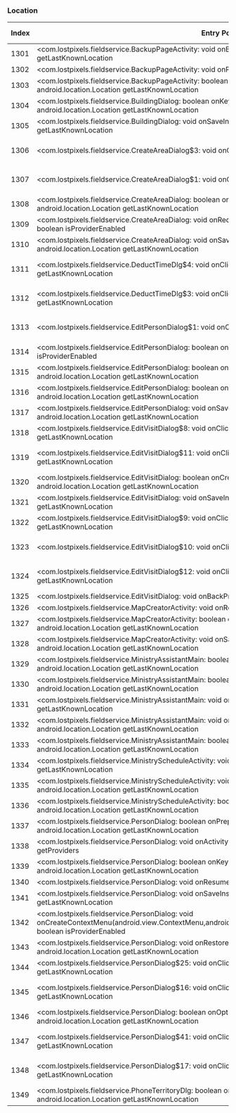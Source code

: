 ### Location
| Index | Entry Point & APIs | Screen shot | Resource id | Label |
| ------------- | ------------- | ------------- |-------------|-------------|
| 1301 | <com.lostpixels.fieldservice.BackupPageActivity: void onBackPressed()>; android.location.Location getLastKnownLocation | ![](D:\COSMOS\output\py\Play_win8\Productivity\com.lostpixels.fieldservice\com.lostpixels.fieldservice.BackupPageActivity.png) |  | |
| 1302 | <com.lostpixels.fieldservice.BackupPageActivity: void onPause()>; android.location.Location getLastKnownLocation | ![](D:\COSMOS\output\py\Play_win8\Productivity\com.lostpixels.fieldservice\com.lostpixels.fieldservice.BackupPageActivity.png) |  | |
| 1303 | <com.lostpixels.fieldservice.BackupPageActivity: boolean onPrepareOptionsMenu(android.view.Menu)>; android.location.Location getLastKnownLocation | ![](D:\COSMOS\output\py\Play_win8\Productivity\com.lostpixels.fieldservice\com.lostpixels.fieldservice.BackupPageActivity.png) |  | |
| 1304 | <com.lostpixels.fieldservice.BuildingDialog: boolean onKeyDown(int,android.view.KeyEvent)>; android.location.Location getLastKnownLocation | ![](D:\COSMOS\output\py\Play_win8\Productivity\com.lostpixels.fieldservice\com.lostpixels.fieldservice.BuildingDialog.png) |  | |
| 1305 | <com.lostpixels.fieldservice.BuildingDialog: void onSaveInstanceState(android.os.Bundle)>; android.location.Location getLastKnownLocation | ![](D:\COSMOS\output\py\Play_win8\Productivity\com.lostpixels.fieldservice\com.lostpixels.fieldservice.BuildingDialog.png) |  | |
| 1306 | <com.lostpixels.fieldservice.CreateAreaDialog$3: void onClick(android.view.View)>; boolean isProviderEnabled | ![](D:\COSMOS\output\py\Play_win8\Productivity\com.lostpixels.fieldservice\com.lostpixels.fieldservice.CreateAreaDialog.png) | {'2131361923': <sensitive_component.SensitiveComponent.SensitiveView object at 0x0000026CFFE79748>} | |
| 1307 | <com.lostpixels.fieldservice.CreateAreaDialog$1: void onClick(android.view.View)>; boolean isProviderEnabled | ![](D:\COSMOS\output\py\Play_win8\Productivity\com.lostpixels.fieldservice\com.lostpixels.fieldservice.CreateAreaDialog.png) | {'2131362191': <sensitive_component.SensitiveComponent.SensitiveView object at 0x0000026CFFAFA7F0>} | |
| 1308 | <com.lostpixels.fieldservice.CreateAreaDialog: boolean onKeyDown(int,android.view.KeyEvent)>; android.location.Location getLastKnownLocation | ![](D:\COSMOS\output\py\Play_win8\Productivity\com.lostpixels.fieldservice\com.lostpixels.fieldservice.CreateAreaDialog.png) |  | |
| 1309 | <com.lostpixels.fieldservice.CreateAreaDialog: void onRequestPermissionsResult(int,java.lang.String[],int[])>; boolean isProviderEnabled | ![](D:\COSMOS\output\py\Play_win8\Productivity\com.lostpixels.fieldservice\com.lostpixels.fieldservice.CreateAreaDialog.png) |  | |
| 1310 | <com.lostpixels.fieldservice.CreateAreaDialog: void onSaveInstanceState(android.os.Bundle)>; android.location.Location getLastKnownLocation | ![](D:\COSMOS\output\py\Play_win8\Productivity\com.lostpixels.fieldservice\com.lostpixels.fieldservice.CreateAreaDialog.png) |  | |
| 1311 | <com.lostpixels.fieldservice.DeductTimeDlg$4: void onClick(android.view.View)>; android.location.Location getLastKnownLocation | ![](D:\COSMOS\output\py\Play_win8\Productivity\com.lostpixels.fieldservice\com.lostpixels.fieldservice.DeductTimeDlg.png) | {'2131362210': <sensitive_component.SensitiveComponent.SensitiveView object at 0x0000026CFFB88E48>} | |
| 1312 | <com.lostpixels.fieldservice.DeductTimeDlg$3: void onClick(android.view.View)>; android.location.Location getLastKnownLocation | ![](D:\COSMOS\output\py\Play_win8\Productivity\com.lostpixels.fieldservice\com.lostpixels.fieldservice.DeductTimeDlg.png) | {'2131362204': <sensitive_component.SensitiveComponent.SensitiveView object at 0x0000026CFFB88978>} | |
| 1313 | <com.lostpixels.fieldservice.EditPersonDialog$1: void onClick(android.view.View)>; boolean isProviderEnabled | ![](D:\COSMOS\output\py\Play_win8\Productivity\com.lostpixels.fieldservice\com.lostpixels.fieldservice.EditPersonDialog.png) | {'2131362261': <sensitive_component.SensitiveComponent.SensitiveView object at 0x0000026CFFAE3F60>} | |
| 1314 | <com.lostpixels.fieldservice.EditPersonDialog: boolean onOptionsItemSelected(android.view.MenuItem)>; boolean isProviderEnabled | ![](D:\COSMOS\output\py\Play_win8\Productivity\com.lostpixels.fieldservice\com.lostpixels.fieldservice.EditPersonDialog.png) |  | |
| 1315 | <com.lostpixels.fieldservice.EditPersonDialog: boolean onCreateOptionsMenu(android.view.Menu)>; android.location.Location getLastKnownLocation | ![](D:\COSMOS\output\py\Play_win8\Productivity\com.lostpixels.fieldservice\com.lostpixels.fieldservice.EditPersonDialog.png) |  | |
| 1316 | <com.lostpixels.fieldservice.EditPersonDialog: boolean onKeyDown(int,android.view.KeyEvent)>; android.location.Location getLastKnownLocation | ![](D:\COSMOS\output\py\Play_win8\Productivity\com.lostpixels.fieldservice\com.lostpixels.fieldservice.EditPersonDialog.png) |  | |
| 1317 | <com.lostpixels.fieldservice.EditPersonDialog: void onSaveInstanceState(android.os.Bundle)>; android.location.Location getLastKnownLocation | ![](D:\COSMOS\output\py\Play_win8\Productivity\com.lostpixels.fieldservice\com.lostpixels.fieldservice.EditPersonDialog.png) |  | |
| 1318 | <com.lostpixels.fieldservice.EditVisitDialog$8: void onClick(android.view.View)>; android.location.Location getLastKnownLocation | ![](D:\COSMOS\output\py\Play_win8\Productivity\com.lostpixels.fieldservice\com.lostpixels.fieldservice.EditVisitDialog.png) |  | |
| 1319 | <com.lostpixels.fieldservice.EditVisitDialog$11: void onClick(android.view.View)>; android.location.Location getLastKnownLocation | ![](D:\COSMOS\output\py\Play_win8\Productivity\com.lostpixels.fieldservice\com.lostpixels.fieldservice.EditVisitDialog.png) | {'2131362297': <sensitive_component.SensitiveComponent.SensitiveView object at 0x0000026CFFA77BE0>} | |
| 1320 | <com.lostpixels.fieldservice.EditVisitDialog: boolean onCreateOptionsMenu(android.view.Menu)>; android.location.Location getLastKnownLocation | ![](D:\COSMOS\output\py\Play_win8\Productivity\com.lostpixels.fieldservice\com.lostpixels.fieldservice.EditVisitDialog.png) |  | |
| 1321 | <com.lostpixels.fieldservice.EditVisitDialog: void onSaveInstanceState(android.os.Bundle)>; android.location.Location getLastKnownLocation | ![](D:\COSMOS\output\py\Play_win8\Productivity\com.lostpixels.fieldservice\com.lostpixels.fieldservice.EditVisitDialog.png) |  | |
| 1322 | <com.lostpixels.fieldservice.EditVisitDialog$9: void onClick(android.view.View)>; android.location.Location getLastKnownLocation | ![](D:\COSMOS\output\py\Play_win8\Productivity\com.lostpixels.fieldservice\com.lostpixels.fieldservice.EditVisitDialog.png) |  | |
| 1323 | <com.lostpixels.fieldservice.EditVisitDialog$10: void onClick(android.view.View)>; boolean isProviderEnabled | ![](D:\COSMOS\output\py\Play_win8\Productivity\com.lostpixels.fieldservice\com.lostpixels.fieldservice.EditVisitDialog.png) | {'2131362294': <sensitive_component.SensitiveComponent.SensitiveView object at 0x0000026CFFA77320>} | |
| 1324 | <com.lostpixels.fieldservice.EditVisitDialog$12: void onClick(android.view.View)>; android.location.Location getLastKnownLocation | ![](D:\COSMOS\output\py\Play_win8\Productivity\com.lostpixels.fieldservice\com.lostpixels.fieldservice.EditVisitDialog.png) | {'2131362301': <sensitive_component.SensitiveComponent.SensitiveView object at 0x0000026CFFC39668>} | |
| 1325 | <com.lostpixels.fieldservice.EditVisitDialog: void onBackPressed()>; android.location.Location getLastKnownLocation | ![](D:\COSMOS\output\py\Play_win8\Productivity\com.lostpixels.fieldservice\com.lostpixels.fieldservice.EditVisitDialog.png) |  | |
| 1326 | <com.lostpixels.fieldservice.MapCreatorActivity: void onResume()>; android.location.Location getLastKnownLocation | ![](D:\COSMOS\output\py\Play_win8\Productivity\com.lostpixels.fieldservice\com.lostpixels.fieldservice.MapCreatorActivity.png) |  | |
| 1327 | <com.lostpixels.fieldservice.MapCreatorActivity: boolean onCreateOptionsMenu(android.view.Menu)>; android.location.Location getLastKnownLocation | ![](D:\COSMOS\output\py\Play_win8\Productivity\com.lostpixels.fieldservice\com.lostpixels.fieldservice.MapCreatorActivity.png) |  | |
| 1328 | <com.lostpixels.fieldservice.MapCreatorActivity: void onSaveInstanceState(android.os.Bundle)>; android.location.Location getLastKnownLocation | ![](D:\COSMOS\output\py\Play_win8\Productivity\com.lostpixels.fieldservice\com.lostpixels.fieldservice.MapCreatorActivity.png) |  | |
| 1329 | <com.lostpixels.fieldservice.MinistryAssistantMain: boolean onKeyDown(int,android.view.KeyEvent)>; android.location.Location getLastKnownLocation | ![](D:\COSMOS\output\py\Play_win8\Productivity\com.lostpixels.fieldservice\com.lostpixels.fieldservice.MinistryAssistantMain.png) |  | |
| 1330 | <com.lostpixels.fieldservice.MinistryAssistantMain: boolean onCreateOptionsMenu(android.view.Menu)>; android.location.Location getLastKnownLocation | ![](D:\COSMOS\output\py\Play_win8\Productivity\com.lostpixels.fieldservice\com.lostpixels.fieldservice.MinistryAssistantMain.png) |  | |
| 1331 | <com.lostpixels.fieldservice.MinistryAssistantMain: void onResume()>; android.location.Location getLastKnownLocation | ![](D:\COSMOS\output\py\Play_win8\Productivity\com.lostpixels.fieldservice\com.lostpixels.fieldservice.MinistryAssistantMain.png) |  | |
| 1332 | <com.lostpixels.fieldservice.MinistryAssistantMain: void onSaveInstanceState(android.os.Bundle)>; android.location.Location getLastKnownLocation | ![](D:\COSMOS\output\py\Play_win8\Productivity\com.lostpixels.fieldservice\com.lostpixels.fieldservice.MinistryAssistantMain.png) |  | |
| 1333 | <com.lostpixels.fieldservice.MinistryAssistantMain: boolean onPrepareOptionsMenu(android.view.Menu)>; android.location.Location getLastKnownLocation | ![](D:\COSMOS\output\py\Play_win8\Productivity\com.lostpixels.fieldservice\com.lostpixels.fieldservice.MinistryAssistantMain.png) |  | |
| 1334 | <com.lostpixels.fieldservice.MinistryScheduleActivity: void onDestroy()>; android.location.Location getLastKnownLocation | ![](D:\COSMOS\output\py\Play_win8\Productivity\com.lostpixels.fieldservice\com.lostpixels.fieldservice.MinistryScheduleActivity.png) |  | |
| 1335 | <com.lostpixels.fieldservice.MinistryScheduleActivity: void onSaveInstanceState(android.os.Bundle)>; android.location.Location getLastKnownLocation | ![](D:\COSMOS\output\py\Play_win8\Productivity\com.lostpixels.fieldservice\com.lostpixels.fieldservice.MinistryScheduleActivity.png) |  | |
| 1336 | <com.lostpixels.fieldservice.MinistryScheduleActivity: boolean onCreateOptionsMenu(android.view.Menu)>; android.location.Location getLastKnownLocation | ![](D:\COSMOS\output\py\Play_win8\Productivity\com.lostpixels.fieldservice\com.lostpixels.fieldservice.MinistryScheduleActivity.png) |  | |
| 1337 | <com.lostpixels.fieldservice.PersonDialog: boolean onPrepareOptionsMenu(android.view.Menu)>; android.location.Location getLastKnownLocation | ![](D:\COSMOS\output\py\Play_win8\Productivity\com.lostpixels.fieldservice\com.lostpixels.fieldservice.PersonDialog.png) |  | |
| 1338 | <com.lostpixels.fieldservice.PersonDialog: void onActivityResult(int,int,android.content.Intent)>; java.util.List getProviders | ![](D:\COSMOS\output\py\Play_win8\Productivity\com.lostpixels.fieldservice\com.lostpixels.fieldservice.PersonDialog.png) |  | |
| 1339 | <com.lostpixels.fieldservice.PersonDialog: boolean onKeyDown(int,android.view.KeyEvent)>; android.location.Location getLastKnownLocation | ![](D:\COSMOS\output\py\Play_win8\Productivity\com.lostpixels.fieldservice\com.lostpixels.fieldservice.PersonDialog.png) |  | |
| 1340 | <com.lostpixels.fieldservice.PersonDialog: void onResume()>; android.location.Location getLastKnownLocation | ![](D:\COSMOS\output\py\Play_win8\Productivity\com.lostpixels.fieldservice\com.lostpixels.fieldservice.PersonDialog.png) |  | |
| 1341 | <com.lostpixels.fieldservice.PersonDialog: void onSaveInstanceState(android.os.Bundle)>; android.location.Location getLastKnownLocation | ![](D:\COSMOS\output\py\Play_win8\Productivity\com.lostpixels.fieldservice\com.lostpixels.fieldservice.PersonDialog.png) |  | |
| 1342 | <com.lostpixels.fieldservice.PersonDialog: void onCreateContextMenu(android.view.ContextMenu,android.view.View,android.view.ContextMenu$ContextMenuInfo)>; boolean isProviderEnabled | ![](D:\COSMOS\output\py\Play_win8\Productivity\com.lostpixels.fieldservice\com.lostpixels.fieldservice.PersonDialog.png) |  | |
| 1343 | <com.lostpixels.fieldservice.PersonDialog: void onRestoreInstanceState(android.os.Bundle)>; android.location.Location getLastKnownLocation | ![](D:\COSMOS\output\py\Play_win8\Productivity\com.lostpixels.fieldservice\com.lostpixels.fieldservice.PersonDialog.png) |  | |
| 1344 | <com.lostpixels.fieldservice.PersonDialog$25: void onClick(android.view.View)>; android.location.Location getLastKnownLocation | ![](D:\COSMOS\output\py\Play_win8\Productivity\com.lostpixels.fieldservice\com.lostpixels.fieldservice.PersonDialog.png) |  | |
| 1345 | <com.lostpixels.fieldservice.PersonDialog$16: void onClick(android.view.View)>; android.location.Location getLastKnownLocation | ![](D:\COSMOS\output\py\Play_win8\Productivity\com.lostpixels.fieldservice\com.lostpixels.fieldservice.PersonDialog.png) | {'2131362450': <sensitive_component.SensitiveComponent.SensitiveView object at 0x0000026CFFE25390>} | |
| 1346 | <com.lostpixels.fieldservice.PersonDialog: boolean onOptionsItemSelected(android.view.MenuItem)>; android.location.Location getLastKnownLocation | ![](D:\COSMOS\output\py\Play_win8\Productivity\com.lostpixels.fieldservice\com.lostpixels.fieldservice.PersonDialog.png) |  | |
| 1347 | <com.lostpixels.fieldservice.PersonDialog$41: void onClick(android.view.View)>; android.location.Location getLastKnownLocation | ![](D:\COSMOS\output\py\Play_win8\Productivity\com.lostpixels.fieldservice\com.lostpixels.fieldservice.PersonDialog.png) | {'2131361930': <sensitive_component.SensitiveComponent.SensitiveView object at 0x0000026CFFE25E10>} | |
| 1348 | <com.lostpixels.fieldservice.PersonDialog$17: void onClick(android.view.View)>; android.location.Location getLastKnownLocation | ![](D:\COSMOS\output\py\Play_win8\Productivity\com.lostpixels.fieldservice\com.lostpixels.fieldservice.PersonDialog.png) | {'2131362453': <sensitive_component.SensitiveComponent.SensitiveView object at 0x0000026CFFE25DA0>} | |
| 1349 | <com.lostpixels.fieldservice.PhoneTerritoryDlg: boolean onKeyDown(int,android.view.KeyEvent)>; android.location.Location getLastKnownLocation | ![](D:\COSMOS\output\py\Play_win8\Productivity\com.lostpixels.fieldservice\com.lostpixels.fieldservice.PhoneTerritoryDlg.png) |  | |
